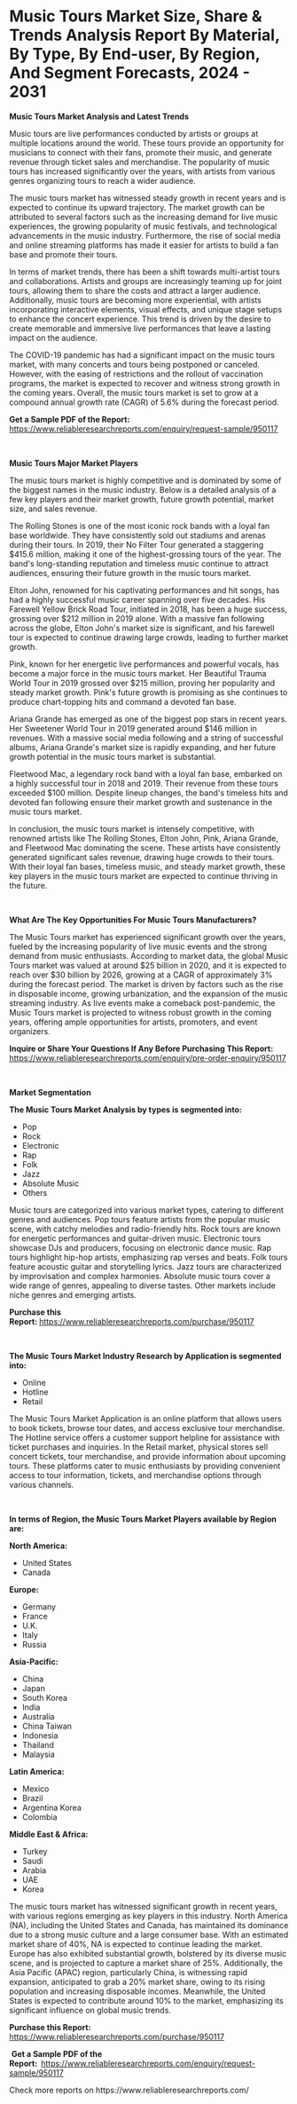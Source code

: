 <p><h1>Music Tours Market Size, Share & Trends Analysis Report By Material, By Type, By End-user, By Region, And Segment Forecasts, 2024 - 2031</h1></p><p><strong>Music Tours Market Analysis and Latest Trends</strong></p>
<p><p>Music tours are live performances conducted by artists or groups at multiple locations around the world. These tours provide an opportunity for musicians to connect with their fans, promote their music, and generate revenue through ticket sales and merchandise. The popularity of music tours has increased significantly over the years, with artists from various genres organizing tours to reach a wider audience.</p><p>The music tours market has witnessed steady growth in recent years and is expected to continue its upward trajectory. The market growth can be attributed to several factors such as the increasing demand for live music experiences, the growing popularity of music festivals, and technological advancements in the music industry. Furthermore, the rise of social media and online streaming platforms has made it easier for artists to build a fan base and promote their tours.</p><p>In terms of market trends, there has been a shift towards multi-artist tours and collaborations. Artists and groups are increasingly teaming up for joint tours, allowing them to share the costs and attract a larger audience. Additionally, music tours are becoming more experiential, with artists incorporating interactive elements, visual effects, and unique stage setups to enhance the concert experience. This trend is driven by the desire to create memorable and immersive live performances that leave a lasting impact on the audience.</p><p>The COVID-19 pandemic has had a significant impact on the music tours market, with many concerts and tours being postponed or canceled. However, with the easing of restrictions and the rollout of vaccination programs, the market is expected to recover and witness strong growth in the coming years. Overall, the music tours market is set to grow at a compound annual growth rate (CAGR) of 5.6% during the forecast period.</p></p>
<p><strong>Get a Sample PDF of the Report:&nbsp;</strong> <a href="https://www.reliableresearchreports.com/enquiry/request-sample/950117">https://www.reliableresearchreports.com/enquiry/request-sample/950117</a></p>
<p>&nbsp;</p>
<p><strong>Music Tours Major Market Players</strong></p>
<p><p>The music tours market is highly competitive and is dominated by some of the biggest names in the music industry. Below is a detailed analysis of a few key players and their market growth, future growth potential, market size, and sales revenue.</p><p>The Rolling Stones is one of the most iconic rock bands with a loyal fan base worldwide. They have consistently sold out stadiums and arenas during their tours. In 2019, their No Filter Tour generated a staggering $415.6 million, making it one of the highest-grossing tours of the year. The band's long-standing reputation and timeless music continue to attract audiences, ensuring their future growth in the music tours market.</p><p>Elton John, renowned for his captivating performances and hit songs, has had a highly successful music career spanning over five decades. His Farewell Yellow Brick Road Tour, initiated in 2018, has been a huge success, grossing over $212 million in 2019 alone. With a massive fan following across the globe, Elton John's market size is significant, and his farewell tour is expected to continue drawing large crowds, leading to further market growth.</p><p>Pink, known for her energetic live performances and powerful vocals, has become a major force in the music tours market. Her Beautiful Trauma World Tour in 2019 grossed over $215 million, proving her popularity and steady market growth. Pink's future growth is promising as she continues to produce chart-topping hits and command a devoted fan base.</p><p>Ariana Grande has emerged as one of the biggest pop stars in recent years. Her Sweetener World Tour in 2019 generated around $146 million in revenues. With a massive social media following and a string of successful albums, Ariana Grande's market size is rapidly expanding, and her future growth potential in the music tours market is substantial.</p><p>Fleetwood Mac, a legendary rock band with a loyal fan base, embarked on a highly successful tour in 2018 and 2019. Their revenue from these tours exceeded $100 million. Despite lineup changes, the band's timeless hits and devoted fan following ensure their market growth and sustenance in the music tours market.</p><p>In conclusion, the music tours market is intensely competitive, with renowned artists like The Rolling Stones, Elton John, Pink, Ariana Grande, and Fleetwood Mac dominating the scene. These artists have consistently generated significant sales revenue, drawing huge crowds to their tours. With their loyal fan bases, timeless music, and steady market growth, these key players in the music tours market are expected to continue thriving in the future.</p></p>
<p>&nbsp;</p>
<p><strong>What Are The Key Opportunities For Music Tours Manufacturers?</strong></p>
<p><p>The Music Tours market has experienced significant growth over the years, fueled by the increasing popularity of live music events and the strong demand from music enthusiasts. According to market data, the global Music Tours market was valued at around $25 billion in 2020, and it is expected to reach over $30 billion by 2026, growing at a CAGR of approximately 3% during the forecast period. The market is driven by factors such as the rise in disposable income, growing urbanization, and the expansion of the music streaming industry. As live events make a comeback post-pandemic, the Music Tours market is projected to witness robust growth in the coming years, offering ample opportunities for artists, promoters, and event organizers.</p></p>
<p><strong>Inquire or Share Your Questions If Any Before Purchasing This Report:</strong> <a href="https://www.reliableresearchreports.com/enquiry/pre-order-enquiry/950117">https://www.reliableresearchreports.com/enquiry/pre-order-enquiry/950117</a></p>
<p>&nbsp;</p>
<p><strong>Market Segmentation</strong></p>
<p><strong>The Music Tours Market Analysis by types is segmented into:</strong></p>
<p><ul><li>Pop</li><li>Rock</li><li>Electronic</li><li>Rap</li><li>Folk</li><li>Jazz</li><li>Absolute Music</li><li>Others</li></ul></p>
<p><p>Music tours are categorized into various market types, catering to different genres and audiences. Pop tours feature artists from the popular music scene, with catchy melodies and radio-friendly hits. Rock tours are known for energetic performances and guitar-driven music. Electronic tours showcase DJs and producers, focusing on electronic dance music. Rap tours highlight hip-hop artists, emphasizing rap verses and beats. Folk tours feature acoustic guitar and storytelling lyrics. Jazz tours are characterized by improvisation and complex harmonies. Absolute music tours cover a wide range of genres, appealing to diverse tastes. Other markets include niche genres and emerging artists.</p></p>
<p><strong>Purchase this Report:&nbsp;</strong><a href="https://www.reliableresearchreports.com/purchase/950117">https://www.reliableresearchreports.com/purchase/950117</a></p>
<p>&nbsp;</p>
<p><strong>The Music Tours Market Industry Research by Application is segmented into:</strong></p>
<p><ul><li>Online</li><li>Hotline</li><li>Retail</li></ul></p>
<p><p>The Music Tours Market Application is an online platform that allows users to book tickets, browse tour dates, and access exclusive tour merchandise. The Hotline service offers a customer support helpline for assistance with ticket purchases and inquiries. In the Retail market, physical stores sell concert tickets, tour merchandise, and provide information about upcoming tours. These platforms cater to music enthusiasts by providing convenient access to tour information, tickets, and merchandise options through various channels.</p></p>
<p>&nbsp;</p>
<p><strong>In terms of Region, the Music Tours Market Players available by Region are:</strong></p>
<p>
    <p> <strong> North America: </strong>
        <ul>
            <li>United States</li>
            <li>Canada</li>
        </ul>
        </p> 
    <p> <strong> Europe: </strong>
        <ul>
            <li>Germany</li>
            <li>France</li>
            <li>U.K.</li>
            <li>Italy</li>
            <li>Russia</li>
        </ul>
        </p> 
    <p> <strong> Asia-Pacific: </strong>
        <ul>
            <li>China</li>
            <li>Japan</li>
            <li>South Korea</li>
            <li>India</li>
            <li>Australia</li>
            <li>China Taiwan</li>
            <li>Indonesia</li>
            <li>Thailand</li>
            <li>Malaysia</li>
        </ul>
        </p> 
    <p> <strong> Latin America: </strong>
        <ul>
            <li>Mexico</li>
            <li>Brazil</li>
            <li>Argentina Korea</li>
            <li>Colombia</li>
        </ul>
        </p> 
    <p> <strong> Middle East & Africa: </strong>
        <ul>
            <li>Turkey</li>
            <li>Saudi</li>
            <li>Arabia</li>
            <li>UAE</li>
            <li>Korea</li>
        </ul>
    </p>
    </p>
<p><p>The music tours market has witnessed significant growth in recent years, with various regions emerging as key players in this industry. North America (NA), including the United States and Canada, has maintained its dominance due to a strong music culture and a large consumer base. With an estimated market share of 40%, NA is expected to continue leading the market. Europe has also exhibited substantial growth, bolstered by its diverse music scene, and is projected to capture a market share of 25%. Additionally, the Asia Pacific (APAC) region, particularly China, is witnessing rapid expansion, anticipated to grab a 20% market share, owing to its rising population and increasing disposable incomes. Meanwhile, the United States is expected to contribute around 10% to the market, emphasizing its significant influence on global music trends.</p></p>
<p><strong>Purchase this Report: </strong><a href="https://www.reliableresearchreports.com/purchase/950117">https://www.reliableresearchreports.com/purchase/950117</a></p>
<p>&nbsp;<strong>Get a Sample PDF of the Report:&nbsp;&nbsp;</strong><a href="https://www.reliableresearchreports.com/enquiry/request-sample/950117">https://www.reliableresearchreports.com/enquiry/request-sample/950117</a></p>
<p><strong></strong></p>
<p>Check more reports on https://www.reliableresearchreports.com/</p>